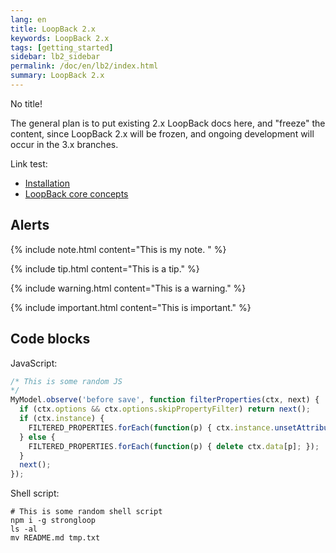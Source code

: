 ```yaml
---
lang: en
title: LoopBack 2.x
keywords: LoopBack 2.x
tags: [getting_started]
sidebar: lb2_sidebar
permalink: /doc/en/lb2/index.html
summary: LoopBack 2.x
---
```


No title!

The general plan is to put existing 2.x LoopBack docs here, and "freeze" the content,
since LoopBack 2.x will be frozen, and ongoing development will occur in the 3.x
branches.

Link test:

- [Installation](/doc/{{page.lang}}/lb2/Installation.html)
- [LoopBack core concepts](/doc/{{page.lang}}/lb2/LoopBack-core-concepts.html)

## Alerts

{% include note.html content="This is my note. " %}

{% include tip.html content="This is a tip." %}

{% include warning.html content="This is a warning." %}

{% include important.html content="This is important." %}

## Code blocks

JavaScript:

```javascript
/* This is some random JS
*/
MyModel.observe('before save', function filterProperties(ctx, next) {
  if (ctx.options && ctx.options.skipPropertyFilter) return next();
  if (ctx.instance) {
    FILTERED_PROPERTIES.forEach(function(p) { ctx.instance.unsetAttribute(p); });
  } else {
    FILTERED_PROPERTIES.forEach(function(p) { delete ctx.data[p]; });
  }
  next();
});
```

Shell script:

```shell
# This is some random shell script
npm i -g strongloop
ls -al
mv README.md tmp.txt
```
